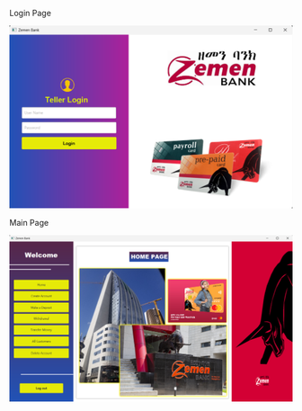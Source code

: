 Login Page

![Login Page](https://github.com/Hailekeh22/Bank-Management-System-Java/blob/main/images/loginPage.png)

Main Page

![Main Page](https://github.com/Hailekeh22/Bank-Management-System-Java/blob/main/images/mainPage.png)
